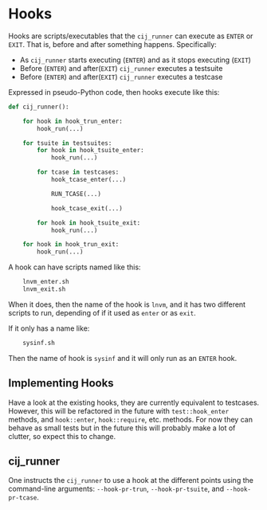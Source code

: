 # Hooks

Hooks are scripts/executables that the `cij_runner` can execute as `ENTER` or
`EXIT`. That is, before and after something happens. Specifically:

 * As `cij_runner` starts executing (`ENTER`) and as it stops executing (`EXIT`)
 * Before (`ENTER`) and after(`EXIT`) `cij_runner` executes a testsuite
 * Before (`ENTER`) and after(`EXIT`) `cij_runner` executes a testcase

Expressed in pseudo-Python code, then hooks execute like this:

```python
def cij_runner():

	for hook in hook_trun_enter:
		hook_run(...)

	for tsuite in testsuites:
		for hook in hook_tsuite_enter:
			hook_run(...)

		for tcase in testcases:
			hook_tcase_enter(...)

			RUN_TCASE(...)

			hook_tcase_exit(...)

		for hook in hook_tsuite_exit:
			hook_run(...)

	for hook in hook_trun_exit:
		hook_run(...)
```

A hook can have scripts named like this:

```bash
	lnvm_enter.sh
	lnvm_exit.sh
```

When it does, then the name of the hook is `lnvm`, and it has two different
scripts to run, depending of if it used as `enter` or as `exit`.

If it only has a name like:

```bash
	sysinf.sh
```

Then the name of hook is `sysinf` and it will only run as an `ENTER` hook.

## Implementing Hooks

Have a look at the existing hooks, they are currently equivalent to testcases.
However, this will be refactored in the future with `test::hook_enter` methods,
and `hook::enter`, `hook::require`, etc. methods. For now they can behave as
small tests but in the future this will probably make a lot of clutter, so
expect this to change.

## cij_runner

One instructs the `cij_runner` to use a hook at the different points using the
command-line arguments: `--hook-pr-trun`, `--hook-pr-tsuite`, and
`--hook-pr-tcase`.
